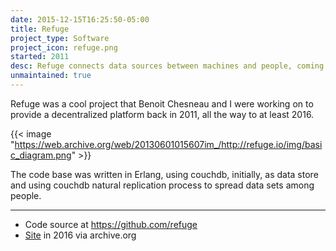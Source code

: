 ```yaml
---
date: 2015-12-15T16:25:50-05:00
title: Refuge
project_type: Software
project_icon: refuge.png
started: 2011
desc: Refuge connects data sources between machines and people, coming from devices, peoples or services in a decentralized manner.
unmaintained: true
---
```


Refuge was a cool project that Benoit Chesneau and I were working on to provide a decentralized platform back in 2011, all the way to at least 2016.

{{< image "https://web.archive.org/web/20130601015607im_/http://refuge.io/img/basic_diagram.png" >}}

The code base was written in Erlang, using couchdb, initially, as data store and using couchdb natural replication process to spread data sets among people.

---

+ Code source at <https://github.com/refuge>
+ [Site](https://web.archive.org/web/20160316175404/http://refuge.io/) in 2016 via archive.org
